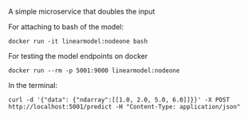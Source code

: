 A simple microservice that doubles the input


For attaching to bash of the model:
```
docker run -it linearmodel:nodeone bash
```
For testing the model endpoints on docker
```
docker run --rm -p 5001:9000 linearmodel:nodeone
```
In the terminal:
```
curl -d '{"data": {"ndarray":[[1.0, 2.0, 5.0, 6.0]]}}' -X POST http://localhost:5001/predict -H "Content-Type: application/json"
```